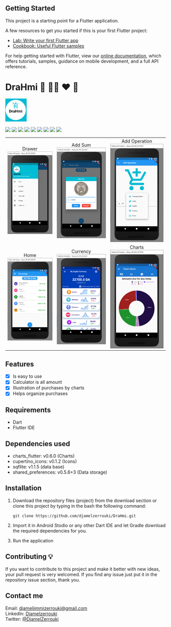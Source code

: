  ## Getting Started

This project is a starting point for a Flutter application.

A few resources to get you started if this is your first Flutter project:

- [Lab: Write your first Flutter app](https://flutter.dev/docs/get-started/codelab)
- [Cookbook: Useful Flutter samples](https://flutter.dev/docs/cookbook)

For help getting started with Flutter, view our
[online documentation](https://flutter.dev/docs), which offers tutorials,
samples, guidance on mobile development, and a full API reference.

# DraHmi :money_with_wings: :money_with_wings::money_with_wings: &hearts; 🚀
![](https://github.com/djamelzerrouki/DraHmi/blob/master/assets/captur/logo_drahmi.PNG)

![](https://img.shields.io/badge/Datr-100-green) ![](https://img.shields.io/badge/flutter-100-brightgreen) ![](https://img.shields.io/badge/sdk-flutter%20-yellowgreen) ![](https://img.shields.io/badge/cupertino__icons-%5E0.1.2-brightgreen) ![](https://img.shields.io/badge/sqflite-%5E1.1.5-brightgreen) ![](https://img.shields.io/badge/path__provider-%5E0.5.0%2B1-brightgreen) ![](https://img.shields.io/badge/charts__flutter-%5E0.6.0-brightgreen) ![](https://img.shields.io/badge/shared__preferences-%5E0.5.6%2B3-brightgreen) ![](https://img.shields.io/badge/flutter__sparkline-%5E0.1.0-brightgreen)



<div style="text-align: center">
    <table>
        <tr>
            <td style="text-align: center">
              Drawer
                    <img src="https://github.com/djamelzerrouki/DraHmi/blob/master/assets/captur/Capture1.PNG" width="300"/>
           </td>            
            <td style="text-align: center">   
             Add Sum
                      <img src="https://github.com/djamelzerrouki/DraHmi/blob/master/assets/captur/Capture2.PNG" width="300"/>
            </td>
            <td style="text-align: center">
                         Add Operation
                     <img src="https://github.com/djamelzerrouki/DraHmi/blob/master/assets/captur/Capture3.PNG" width="300"/>
           </td>
      </tr>
      <tr>
            <td style="text-align: center">
              Home
                     <img src="https://github.com/djamelzerrouki/DraHmi/blob/master/assets/captur/Capture4.PNG" width="300"/>
            </td>    
            </td>
            <td style="text-align: center">
              Currency
                     <img src="https://github.com/djamelzerrouki/DraHmi/blob/master/assets/captur/Capture5.PNG" width="300"/>
            </td>
            <td style="text-align: center">
              Charts
                     <img src="https://github.com/djamelzerrouki/DraHmi/blob/master/assets/captur/Capture6.PNG" width="300"/>
            </td> 
      </tr>
      
      
  </table>
  </div>



 ## Features
* [x] Is easy to use
* [x] Calculator is all amount
* [x] Illustration of purchases by charts 
* [x] Helps organize purchases
## Requirements
* Dart 
* Flutter IDE

## Dependencies  used
* charts_flutter: v0.6.0 (Charts)
* cupertino_icons: v0.1.2 (Icons)
* sqflite: v1.1.5 (data base)
* shared_preferences: v0.5.6+3 (Data storage)

## Installation
1. Download the repository files (project) from the download section or clone this project by typing in the bash the following command:

       git clone https://github.com/djamelzerrouki/DraHmi.git
2. Import it in Android Stodio or any other Dart IDE and let Gradle download the required dependencies for you.
3. Run the application

## Contributing 💡
If you want to contribute to this project and make it better with new ideas, your pull request is very welcomed.
If you find any issue just put it in the repository issue section, thank you.

## Contact me
Email: djameljimmizerrouki@gmail.com  
LinkedIn: [Djamelzerrouki](https://www.linkedin.com/in/djamel-zerrouki-0785b6161/)  
Twitter: [@DjamelZerrouki](https://twitter.com/DjamelZerrouki5)
